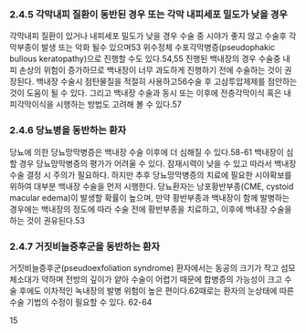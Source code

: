 ### 2.4.5 각막내피 질환이 동반된 경우 또는 각막 내피세포 밀도가 낮을 경우
각막내피 질환이 있거나 내피세포 밀도가 낮을 경우 수술 중 시야가 좋지 않고 수술후 각막부종이 발생 또는 악화 될수 있으며53 위수정체 수포각막병증(pseudophakic bullous keratopathy)으로 진행할 수도 있다.54,55
진행된 백내장의 경우 수술중 내피 손상의 위험이 증가하므로 백내장이 너무 과도하게 진행하기 전에 수술하는 것이 권장된다.
백내장 수술시 점탄물질을 적절히 사용하고56수술 후 고삼투압제제를 점안하는 것이 도움이 될 수 있다. 그리고 백내장 수술과 동시 또는 이후에 전층각막이식 혹은 내피각막이식을 시행하는 방법도 고려해 볼 수 있다.57

### 2.4.6 당뇨병을 동반하는 환자
당뇨에 의한 당뇨망막병증은 백내장 수술 이후에 더 심해질 수 있다.58-61
백내장이 심할 경우 당뇨망막병증의 평가가 어려울 수 있다. 잠재시력이 낮을 수 있고 따라서 백내장 수술 결정 시 주의가 필요하다. 하지만 추후 당뇨망막병증의 치료에 필요한 시야확보를 위하여 대부분 백내장 수술을 먼저 시행한다.
당뇨환자는 낭포황반부종(CME, cystoid macular edema)이 발생할 확률이 높으며, 만약 황반부종과 백내장이 함께 발병하는 경우에는 백내장의 정도에 따라 수술 전에 황반부종을 치료하고, 이후에 백내장 수술을 하는 것이 권유된다.53

### 2.4.7 거짓비늘증후군을 동반하는 환자
거짓비늘증후군(pseudoexfoliation syndrome) 환자에서는 동공의 크기가 작고 섬모체소대가 약하며 전방의 깊이가 얕아 수술이 어렵기 때문에 합병증의 가능성이 크고 수술 후에도 이차적인 녹내장의 발병 위험이 높은 편이다.62때로는 환자의 눈상태에 따른 수술 기법의 수정이 필요할 수 있다. 62-64

<PAGE>15